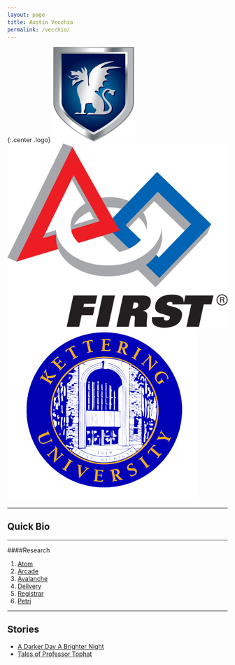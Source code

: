 ```yaml
---
layout: page
title: Austin Vecchio
permalink: /vecchio/
---
```


{:.center .logo}
[![Beta Theta Pi Logo](/assets/logos/btplogo.png )](http://betathetapi.org)
[![First Robotics Logo](/assets/logos/firstlogo.png )](http://usfirst.org)
[![Kettering University Logo](/assets/logos/kulogo.png )](http://kettering.edu)

- - -

## Quick Bio

- - -

####Research

1. [Atom](https://github.com/vortexlaboratory/atom)
2. [Arcade](https://github.com/vortexlaboratory/arcade)
3. [Avalanche](https://github.com/sprocket-games/avalanche)
4. [Delivery](https://github.com/binarylabs/delivery)
5. [Registrar](https://github.com/binarylabs/registrar)
6. [Petri](https://github.com/vortexlaboratory/petri)

- - -

## Stories

- [A Darker Day A Brighter Night]()
- [Tales of Professor Tophat](/vecchio/tales)
